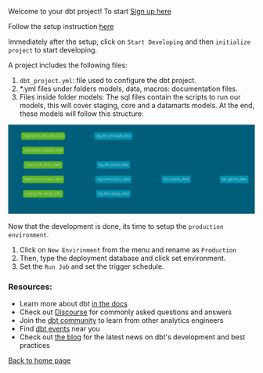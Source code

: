 Welcome to your dbt project! To start [Sign up here](https://www.getdbt.com/)


Follow the setup instruction [here](https://github.com/DataTalksClub/data-engineering-zoomcamp/blob/main/week_4_analytics_engineering/dbt_cloud_setup.md)

Immediately after the setup, click on `Start Developing` and then `initialize project` to start developing.

A project includes the following files:

1. `dbt_project.yml`: file used to configure the dbt project.
2. *.yml files under folders models, data, macros: documentation files.
3. Files inside folder models: The sql files contain the scripts to run our models, this will cover staging, core and a datamarts models. At the end, these models will follow this structure:

<img src="images/dbt.png">

Now that the development is done, its time to setup the `production environment`.
1. Click on `New Envirinment` from the menu and rename as `Production`
2. Then, type the deployment database and click set environment.
3. Set the `Run Job` and set the trigger schedule.


### Resources:
- Learn more about dbt [in the docs](https://docs.getdbt.com/docs/introduction)
- Check out [Discourse](https://discourse.getdbt.com/) for commonly asked questions and answers
- Join the [dbt community](http://community.getbdt.com/) to learn from other analytics engineers
- Find [dbt events](https://events.getdbt.com) near you
- Check out [the blog](https://blog.getdbt.com/) for the latest news on dbt's development and best practices

[Back to home page](./project/README.md)